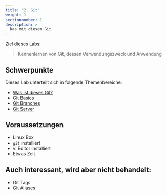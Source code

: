 ```yaml
---
title: "2. Git"
weight: 1
sectionnumber: 1
description: >
  Das mit diesem Git
---
```


Ziel dieses Labs:

> Kennenlernen von Git, dessen Verwendungszweck und Anwendung

## Schwerpunkte

Dieses Lab unterteilt sich in folgende Themenbereiche:

* [Was ist dieses Git?](01)
* [Git Basics](02)
* [Git Branches](03)
* [Git Server](04)

## Voraussetzungen

* Linux Box
* `git` installiert
* vi Editor installiert
* Etwas Zeit

## Auch interessant, wird aber nicht behandelt:

* Git Tags
* Git Aliases
